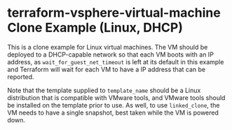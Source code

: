 # terraform-vsphere-virtual-machine Clone Example (Linux, DHCP)

This is a clone example for Linux virtual machines. The VM should be deployed to
a DHCP-capable network so that each VM boots with an IP address, as
`wait_for_guest_net_timeout` is left at its default in this example and
Terraform will wait for each VM to have a IP address that can be reported.

Note that the template supplied to `template_name` should be a Linux
distribution that is compatible with VMware tools, and VMware tools should be
installed on the template prior to use. As well, to use `linked_clone`, the VM
needs to have a single snapshot, best taken while the VM is powered down.
